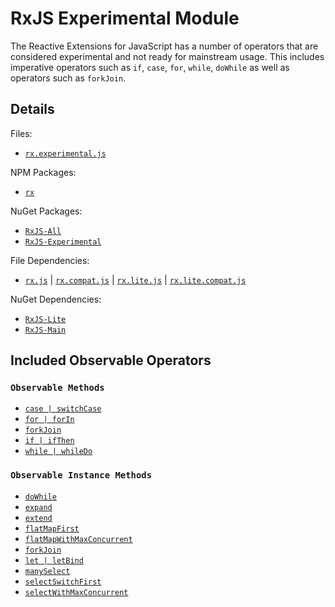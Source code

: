 # RxJS Experimental Module #

The Reactive Extensions for JavaScript has a number of operators that are considered experimental and not ready for mainstream usage.  This includes imperative operators such as `if`, `case`, `for`, `while`, `doWhile` as well as operators such as `forkJoin`.

## Details ##

Files:
- [`rx.experimental.js`](https://github.com/Reactive-Extensions/RxJS/blob/master/dist/rx.experimental.js)

NPM Packages:
- [`rx`](https://www.npmjs.org/package/rx)

NuGet Packages:
- [`RxJS-All`](http://www.nuget.org/packages/RxJS-All/)
- [`RxJS-Experimental`](http://www.nuget.org/packages/RxJS-Experimental/)

File Dependencies:
- [`rx.js`](https://github.com/Reactive-Extensions/RxJS/blob/master/dist/rx.js) | [`rx.compat.js`](https://github.com/Reactive-Extensions/RxJS/blob/master/dist/rx.compat.js) | [`rx.lite.js`](https://github.com/Reactive-Extensions/RxJS/blob/master/dist/rx.lite.js) | [`rx.lite.compat.js`](https://github.com/Reactive-Extensions/RxJS/blob/master/dist/rx.lite.compat.js)

NuGet Dependencies:
- [`RxJS-Lite`](http://www.nuget.org/packages/RxJS-Lite/)
- [`RxJS-Main`](http://www.nuget.org/packages/RxJS-Main/)

## Included Observable Operators ##

### `Observable Methods`
- [`case | switchCase`](../../api/core/operators/case.md)
- [`for | forIn`](../../api/core/operators/for.md)
- [`forkJoin`](../../api/core/operators/forkjoin.md)
- [`if | ifThen`](../../api/core/operators/if.md)
- [`while | whileDo`](../../api/core/operators/while.md)

### `Observable Instance Methods`
- [`doWhile`](/api/core/operators/dowhile.md)
- [`expand`](../../api/core/operators/expand.md)
- [`extend`](../../api/core/operators/manyselect.md)
- [`flatMapFirst`](../../api/core/operators/flatmapfirst.md)
- [`flatMapWithMaxConcurrent`](../../api/core/flatmapwithmaxconcurrent.md)
- [`forkJoin`](../../api/core/operators/forkjoinproto.md)
- [`let | letBind`](../../api/core/operators/let.md)
- [`manySelect`](../../api/core/operators/manyselect.md)
- [`selectSwitchFirst`](../../api/core/operators/flatmapfirst.md)
- [`selectWithMaxConcurrent`](../../api/core/operators/flatmapwithmaxconcurrent.md)
